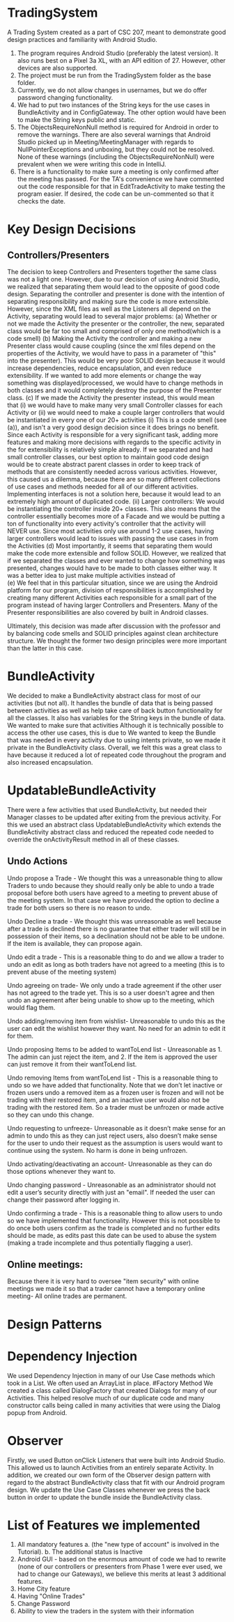 # TradingSystem
A Trading System created as a part of CSC 207, meant to demonstrate good design practices and familiarity with Android Studio.
1. The program requires Android Studio (preferably the latest version). It also runs best
 on a Pixel 3a XL, with an API edition of 27. However, other devices are also supported.
2. The project must be run from the TradingSystem folder as the base folder.
3. Currently, we do not allow changes in usernames, but we do offer password changing 
functionality. 
4. We had to put two instances of the String keys for the use cases in BundleActivity and in 
ConfigGateway. The other option would have been to make the String keys public and static. 
5. The ObjectsRequireNonNull method is required for Android in order to remove the warnings. There
are also several warnings that Android Studio picked up in Meeting/MeetingManager
with regards to NullPointerExceptions and unboxing, but they could not be resolved. None of these 
warnings (including the ObjectsRequireNonNull) were prevalent when we were writing this code in 
IntelliJ.
6. There is a functionality to make sure a meeting is only confirmed after the meeting has passed.
For the TA's convenience we have commented out the code responsible for that in EditTradeActivity to
make testing the program easier. If desired, the code can be un-commented so that it checks the date.

# Key Design Decisions

## Controllers/Presenters
 The decision to keep Controllers and Presenters together the same class was not a light one.
However, due to our decision of using Android Studio, we realized that separating them would lead 
to the opposite of good code design. Separating the controller and presenter is done with the 
intention of separating responsibility and making sure the code is more extensible.
However, since the XML files as well as the Listeners all depend on the Activity, 
separating would lead to several major problems:
    (a) Whether or not we made the Activity the presenter or the controller, the new, separated class
    would be far too small and comprised of only one method(which is a code smell)
    (b) Making the Activity the controller and making a new Presenter class would cause coupling 
    (since the xml files depend on the properties of the Activity, we would have to pass in a 
    parameter of "this" into the presenter). This would be very poor SOLID design because it would
    increase dependencies, reduce encapsulation, and even reduce extensibility. If we wanted
    to add more elements or change the way something was displayed/processed, we would have to 
    change methods in both classes and it would completely destroy the purpose of the Presenter class.
    (c) If we made the Activity the presenter instead, this would mean that (i) we would have to
    make many very small Controller classes for each Activity or (ii) we would need to make a couple 
    larger controllers that would be instantiated in every one of our 20+ activities
        (i) This is a code smell (see (a)), and isn't a very good design decision since it
        does brings no benefit. Since each Activity is responsible for a very significant task,
        adding more features and making more decisions with regards to the specific activity in the
        for extensibility is relatively simple already. If we separated and had small controller 
        classes, our best option to maintain good code design would be to create abstract parent 
        classes in order to keep track of methods that are consistently needed across various 
        activities. However, this caused us a dilemma, because there are so many different collections
        of use cases and methods needed for all of our different activities. Implementing interfaces
        is not a solution here, because it would lead to an extremely high amount of duplicated code.
        (ii) Larger controllers: We would be instantiating the controller inside 20+ classes.
         This also means that the controller essentially becomes more of a Facade and we would be
         putting a ton of functionality into every activity's controller that the activity will 
         NEVER use. Since most activities only use around 1-2 use cases, having larger 
         controllers would lead to issues with passing the use cases in from the Activities
    (d) Most importantly, it seems that separating them would make the code more extensible and
    follow SOLID. However, we realized that if we separated the classes and ever wanted to change
    how something was presented, changes would have to be made to both classes either way. It was
    a better idea to just make multiple activities instead of  
    (e) We feel that in this particular situation, since we are using the Android platform for our
    program, division of responsibilities is accomplished by creating many different Activities
    each responsible for a small part of the program instead of having larger Controllers and 
    Presenters. Many of the Presenter responsibilities are also covered by built in Android classes.
    
Ultimately, this decision was made after discussion with the professor and by balancing code smells 
and SOLID principles against clean architecture structure. We thought the former two design principles
 were more important than the latter in this case.
 
 # BundleActivity
 We decided to make a BundleActivity abstract class for most of our activities (but not all). It
 handles the bundle of data that is being passed between activities as well as help take care of 
 back button functionality for all the classes. It also has variables for the String keys in the 
 bundle of data. We wanted to make sure that activities 
 Although it is technically possible to access the other use cases, this is due to 
 We wanted to keep the Bundle that was needed
 in every activity due to using intents private,
 so we made it private in the BundleActivity class.
 Overall, we felt this was a great class to have because it reduced a lot of repeated code throughout
 the program and also increased encapsulation.
 
 # UpdatableBundleActivity
 There were a few activities that used BundleActivity, but needed their Manager classes to be 
 updated after exiting from the previous activity. For this we used an abstract class UpdatableBundleActivity
 which extends the BundleActivity abstract class and reduced the repeated code needed to override
 the onActivityResult method in all of these classes.


## Undo Actions
Undo propose a Trade - We thought this was a unreasonable thing to allow Traders to undo because they should really only be able to undo
                       a trade proposal before both users have agreed to a meeting to prevent abuse of the meeting system.
                       In that case we have provided the option to decline a trade for both users so there is no reason to undo.

Undo Decline a trade - We thought this was unreasonable as well because after a trade is declined there is no guarantee that either trader will still
                       be in possession of their items, so a declination should not be able to be undone. If the item is available, they can propose again.

Undo edit a trade    - This is a reasonable thing to do and we allow a trader to undo an edit as long as both traders have not agreed to a meeting
                       (this is to prevent abuse of the meeting system)

Undo agreeing on trade- We only undo a trade agreement if the other user has not agreed to the trade yet. This is so a user doesn't agree and then
                        undo an agreement after being unable to show up to the meeting, which would flag them.

Undo adding/removing item from wishlist- Unreasonable to undo this as the user can edit the wishlist however they want. No need for an admin to edit it for them.

Undo proposing Items to be added to wantToLend list - Unreasonable as 1. The admin can just reject the item, and 2. If the item is approved the user can just
                                                        remove it from their wantToLend list.

Undo removing Items from wantToLend list - This is a reasonable thing to undo so we have added that functionality.
                                           Note that we don’t let inactive or frozen users undo a removed item as a
                                           frozen user is frozen and will not be trading with their restored item,
                                            and an inactive user would also not be trading with the restored item. So a
                                            trader must be unfrozen or made active so they can undo this change.

Undo requesting to unfreeze- Unreasonable as it doesn’t make sense for an admin to undo this as they can just reject users,
                             also doesn’t make sense for the user to undo their request as the assumption is users
                             would want to continue using the system. No harm is done in being unfrozen.

Undo activating/deactivating an account- Unreasonable as they can do those options whenever they want to.

Undo changing password - Unreasonable as an administrator should not edit a user’s security directly with just an "email". If needed the user
                         can change their password after logging in.

Undo confirming a trade - This is a reasonable thing to allow users to undo so we have implemented that functionality.
                          However this is not possible to do once both users confirm as the trade is completed and no further
                          edits should be made, as edits past this date can be used to abuse the system (making a trade incomplete
                          and thus potentially flagging a user).

## Online meetings:
Because there it is very hard to oversee "item security" with online meetings we made it so that a
trader cannot have a temporary online meeting- All online trades are permanent.

# Design Patterns
# Dependency Injection
We used Dependency Injection in many of our Use Case methods which took in a List. We often 
used an ArrayList in place.
#Factory Method
We created a class called DialogFactory that created Dialogs for many of our Activities.
This helped resolve much of our duplicate code and many constructor calls being called in many 
activities that were using the Dialog popup from Android.
# Observer 
Firstly, we used Button onClick Listeners that were built into Android Studio. This allowed us to
launch Activities from an entirely separate Activity.
In addition, we created our own form of the Observer design pattern with regard to the abstract 
BundleActivity class that fit with our Android program design. We update the Use Case Classes
whenever we press the back button in order to update the bundle inside the BundleActivity class.

# List of Features we implemented
1. All mandatory features
 a. (the "new type of account" is involved in the Tutorial).
 b. The additional status is Inactive
2. Android GUI - based on the enormous amount of code we had to rewrite (none of our controllers or
presenters from Phase 1 were ever used, we had to change our Gateways), we believe this merits at 
least 3 additional features.
3. Home City feature
4. Having "Online Trades"
5. Change Password
6. Ability to view the traders in the system with their information
